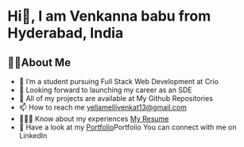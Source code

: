 # Hi👋, I am Venkanna babu from Hyderabad, India </hr>
## 🙋‍♂️About Me
  - 🌱 I’m a student pursuing Full Stack Web Development at Crio
  - 👯 Looking forward to launching my career as an SDE
  - 🤔 All of my projects are available at My Github Repositories
  - 📫 How to reach me <a href="https://www.gmail.com">yellamellivenkat13@gmail.com</a>
  - 👨🏻‍🎓 Know about my experiences  <a href="https://drive.google.com/drive/home">My Resume</a>
  - 💬 Have a look at my <a href="https://www.crio.do/learn/portfolio/yellamellivenkannababu22/">Portfolio</a>Portfolio
You can connect with me on LinkedIn
